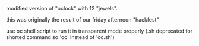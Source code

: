 modified version of "oclock" with 12 "jewels".

this was originally the result of our friday afternoon "hackfest"

use oc shell script to run it in transparent mode properly
(.sh deprecated for shorted command so 'oc' instead of 'oc.sh')

